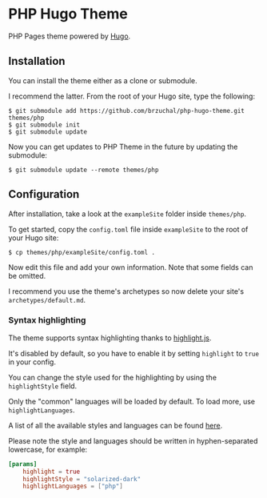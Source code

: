 # PHP Hugo Theme

PHP Pages theme powered by [Hugo](https://gohugo.io).

## Installation

You can install the theme either as a clone or submodule.

I recommend the latter. From the root of your Hugo site, type the following:

```
$ git submodule add https://github.com/brzuchal/php-hugo-theme.git themes/php
$ git submodule init
$ git submodule update
```

Now you can get updates to PHP Theme in the future by updating the submodule:

```
$ git submodule update --remote themes/php
```

## Configuration

After installation, take a look at the `exampleSite` folder inside `themes/php`.

To get started, copy the `config.toml` file inside `exampleSite` to the root of your Hugo site:

```
$ cp themes/php/exampleSite/config.toml .
```

Now edit this file and add your own information. Note that some fields can be omitted.

I recommend you use the theme's archetypes so now delete your site's `archetypes/default.md`.

### Syntax highlighting

The theme supports syntax highlighting thanks to [highlight.js](https://highlightjs.org).

It's disabled by default, so you have to enable it by setting `highlight` to `true` in your config.

You can change the style used for the highlighting by using the `highlightStyle` field.

Only the "common" languages will be loaded by default. To load more, use `highlightLanguages`.

A list of all the available styles and languages can be found [here](https://highlightjs.org/static/demo/).

Please note the style and languages should be written in hyphen-separated lowercase, for example:

```toml
[params]
    highlight = true
    highlightStyle = "solarized-dark"
    highlightLanguages = ["php"]
```
